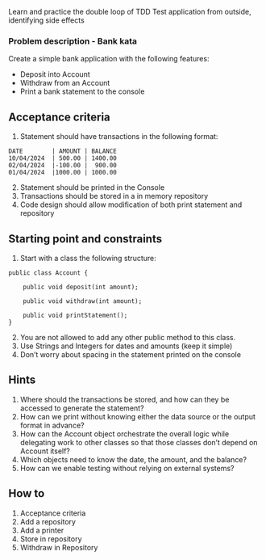 Learn and practice the double loop of TDD
Test application from outside, identifying side effects

### Problem description - Bank kata

Create a simple bank application with the following features:

- Deposit into Account
- Withdraw from an Account
- Print a bank statement to the console

## Acceptance criteria

1. Statement should have transactions in the following format:
~~~ 
DATE        | AMOUNT | BALANCE  
10/04/2024  | 500.00 | 1400.00  
02/04/2024  |-100.00 |  900.00  
01/04/2024  |1000.00 | 1000.00
~~~ 

2. Statement should be printed in the Console
3. Transactions should be stored in a in memory repository
4. Code design should allow modification of both print statement and repository

## Starting point and constraints
1. Start with a class the following structure:

~~~ 
public class Account {

    public void deposit(int amount);

    public void withdraw(int amount);

    public void printStatement();
}
~~~ 

2. You are not allowed to add any other public method to this class.
3. Use Strings and Integers for dates and amounts (keep it simple)
4. Don’t worry about spacing in the statement printed on the console

## Hints
1. Where should the transactions be stored, and how can they be accessed to generate the statement?
2. How can we print without knowing either the data source or the output format in advance?
3. How can the Account object orchestrate the overall logic while delegating work to other classes so that those classes don’t depend on Account itself?
4. Which objects need to know the date, the amount, and the balance?
5. How can we enable testing without relying on external systems?

## How to
1. Acceptance criteria
2. Add a repository
3. Add a printer
4. Store in repository
5. Withdraw in Repository